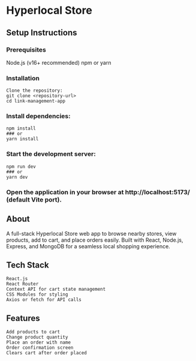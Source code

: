 # Hyperlocal Store

## Setup Instructions

### Prerequisites
  Node.js (v16+ recommended)
  npm or yarn

### Installation
    Clone the repository:
    git clone <repository-url>
    cd link-management-app

### Install dependencies:
    npm install
    ### or
    yarn install

### Start the development server:
    npm run dev
    ### or
    yarn dev

### Open the application in your browser at http://localhost:5173/ (default Vite port).


## About
A full-stack Hyperlocal Store web app to browse nearby stores, view products, add to cart, and place orders easily.
Built with React, Node.js, Express, and MongoDB for a seamless local shopping experience.

## Tech Stack
    React.js
    React Router
    Context API for cart state management
    CSS Modules for styling
    Axios or fetch for API calls

## Features
    Add products to cart
    Change product quantity
    Place an order with name
    Order confirmation screen
    Clears cart after order placed
